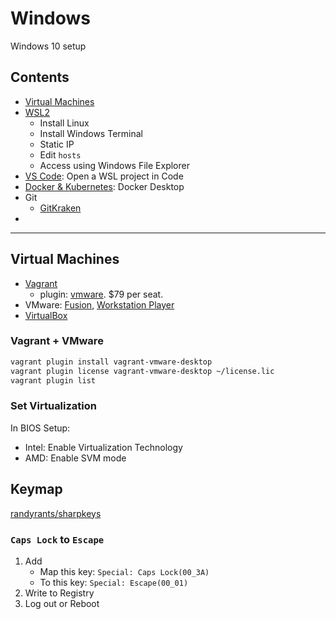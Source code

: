 # Windows

Windows 10 setup

## Contents

- [Virtual Machines](#virtual-machines)
- [WSL2](wsl2.md)
  - Install Linux
  - Install Windows Terminal
  - Static IP
  - Edit `hosts`
  - Access using Windows File Explorer
- [VS Code](vscode.md): Open a WSL project in Code
- [Docker & Kubernetes](docker.desktop.md): Docker Desktop
- Git
  - [GitKraken](https://www.gitkraken.com/)
- [Keymap]:(#keymap)

---

## Virtual Machines

- [Vagrant](https://www.vagrantup.com/downloads)
  - plugin: [vmware](https://www.vagrantup.com/vmware). $79 per seat.
- VMware: [Fusion](https://www.vmware.com/products/fusion.html), [Workstation Player](https://www.vmware.com/products/workstation-player.html)
- [VirtualBox](https://www.virtualbox.org/wiki/Downloads)

### Vagrant + VMware

```bash
vagrant plugin install vagrant-vmware-desktop
vagrant plugin license vagrant-vmware-desktop ~/license.lic
vagrant plugin list
```

### Set Virtualization

In BIOS Setup:

- Intel: Enable Virtualization Technology
- AMD: Enable SVM mode

## Keymap

[randyrants/sharpkeys](https://github.com/randyrants/sharpkeys)

### `Caps Lock` to `Escape`

1. Add
   - Map this key: `Special: Caps Lock(00_3A)`
   - To this key: `Special: Escape(00_01)`
1. Write to Registry
1. Log out or Reboot
